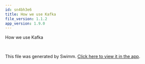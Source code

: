 ```yaml
---
id: sn4bh3e6
title: How we use Kafka
file_version: 1.1.2
app_version: 1.9.0
---
```


How we use Kafka

<br/>

This file was generated by Swimm. [Click here to view it in the app](https://swimm-web-app.web.app/repos/Z2l0aHViJTNBJTNBZGVtbyUzQSUzQXN3aW1tdXNlcnRlc3RpbmcxMQ==/docs/sn4bh3e6).
